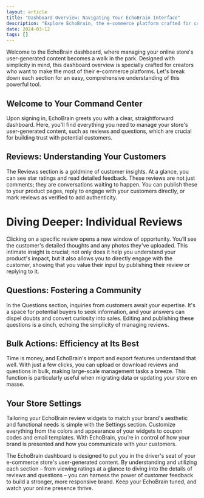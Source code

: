 ```yaml
---
layout: article
title: "Dashboard Overview: Navigating Your EchoBrain Interface"
description: "Explore EchoBrain, the e-commerce platform crafted for creators. Boost your brand with reviews, user-generated content, and cutting-edge AI. Stand out in a saturated market and authentically connect with your customers. Drive your success with EchoBrain!"
date: 2024-03-12
tags: []
---
```


Welcome to the EchoBrain dashboard, where managing your online store's user-generated content becomes a walk in the park. Designed with simplicity in mind, this dashboard overview is specially crafted for creators who want to make the most of their e-commerce platforms. Let's break down each section for an easy, comprehensive understanding of this powerful tool.

## Welcome to Your Command Center
Upon signing in, EchoBrain greets you with a clear, straightforward dashboard. Here, you'll find everything you need to manage your store's user-generated content, such as reviews and questions, which are crucial for building trust with potential customers.

## Reviews: Understanding Your Customers
The Reviews section is a goldmine of customer insights. At a glance, you can see star ratings and read detailed feedback. These reviews are not just comments; they are conversations waiting to happen. You can publish these to your product pages, reply to engage with your customers directly, or mark reviews as verified to add authenticity.

# Diving Deeper: Individual Reviews
Clicking on a specific review opens a new window of opportunity. You’ll see the customer's detailed thoughts and any photos they've uploaded. This intimate insight is crucial; not only does it help you understand your product's impact, but it also allows you to directly engage with the customer, showing that you value their input by publishing their review or replying to it.

## Questions: Fostering a Community
In the Questions section, inquiries from customers await your expertise. It's a space for potential buyers to seek information, and your answers can dispel doubts and convert curiosity into sales. Editing and publishing these questions is a cinch, echoing the simplicity of managing reviews.

## Bulk Actions: Efficiency at Its Best
Time is money, and EchoBrain's import and export features understand that well. With just a few clicks, you can upload or download reviews and questions in bulk, making large-scale management tasks a breeze. This function is particularly useful when migrating data or updating your store en masse.

## Your Store Settings
Tailoring your EchoBrain review widgets to match your brand's aesthetic and functional needs is simple with the Settings section. Customize everything from the colors and appearance of your widgets to coupon codes and email templates. With EchoBrain, you’re in control of how your brand is presented and how you communicate with your customers.

The EchoBrain dashboard is designed to put you in the driver's seat of your e-commerce store's user-generated content. By understanding and utilizing each section – from viewing ratings at a glance to diving into the details of reviews and questions – you can harness the power of customer feedback to build a stronger, more responsive brand. Keep your EchoBrain tuned, and watch your online presence thrive.





